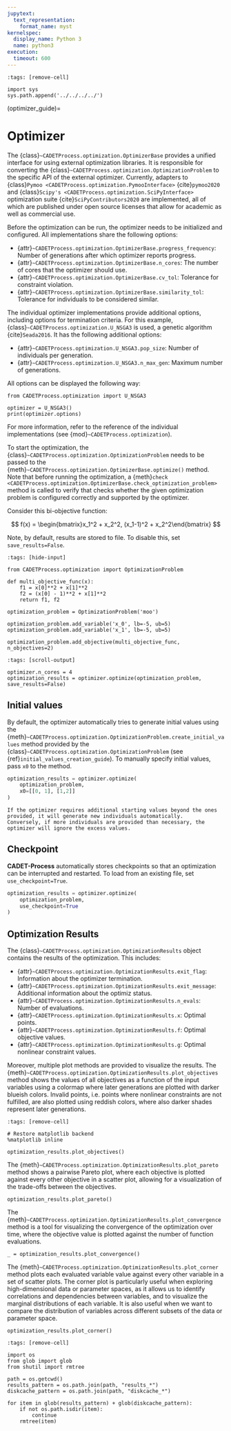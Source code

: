 ```yaml
---
jupytext:
  text_representation:
    format_name: myst
kernelspec:
  display_name: Python 3
  name: python3
execution:
  timeout: 600
---
```


```{code-cell} ipython3
:tags: [remove-cell]

import sys
sys.path.append('../../../../')
```

(optimizer_guide)=
# Optimizer
The {class}`~CADETProcess.optimization.OptimizerBase` provides a unified interface for using external optimization libraries.
It is responsible for converting the {class}`~CADETProcess.optimization.OptimizationProblem` to the specific API of the external optimizer.
Currently, adapters to {class}`Pymoo <CADETProcess.optimization.PymooInterface>` {cite}`pymoo2020` and {class}`Scipy's <CADETProcess.optimization.SciPyInterface>` optimization suite {cite}`SciPyContributors2020` are implemented, all of which are published under open source licenses that allow for academic as well as commercial use.

Before the optimization can be run, the optimizer needs to be initialized and configured.
All implementations share the following options:

- {attr}`~CADETProcess.optimization.OptimizerBase.progress_frequency`: Number of generations after which optimizer reports progress.
- {attr}`~CADETProcess.optimization.OptimizerBase.n_cores`: The number of cores that the optimizer should use.
- {attr}`~CADETProcess.optimization.OptimizerBase.cv_tol`: Tolerance for constraint violation.
- {attr}`~CADETProcess.optimization.OptimizerBase.similarity_tol`: Tolerance for individuals to be considered similar.

The individual optimizer implementations provide additional options, including options for termination criteria.
For this example, {class}`~CADETProcess.optimization.U_NSGA3` is used, a genetic algorithm {cite}`Seada2016`.
It has the following additional options:

- {attr}`~CADETProcess.optimization.U_NSGA3.pop_size`: Number of individuals per generation.
- {attr}`~CADETProcess.optimization.U_NSGA3.n_max_gen`: Maximum number of generations.

All options can be displayed the following way:

```{code-cell} ipython3
from CADETProcess.optimization import U_NSGA3

optimizer = U_NSGA3()
print(optimizer.options)
```
For more information, refer to the reference of the individual implementations (see {mod}`~CADETProcess.optimization`).

To start the optimization, the {class}`~CADETProcess.optimization.OptimizationProblem` needs to be passed to the {meth}`~CADETProcess.optimization.OptimizerBase.optimize()` method.
Note that before running the optimization, a {meth}`check <CADETProcess.optimization.OptimizerBase.check_optimization_problem>` method is called to verify that checks whether the given optimization problem is configured correctly and supported by the optimizer.

Consider this bi-objective function:

$$
f(x) = \begin{bmatrix}x_1^2 + x_2^2, (x_1-1)^2 + x_2^2\end{bmatrix}
$$

Note, by default, results are stored to file.
To disable this, set `save_results=False`.

```{code-cell} ipython3
:tags: [hide-input]

from CADETProcess.optimization import OptimizationProblem

def multi_objective_func(x):
    f1 = x[0]**2 + x[1]**2
    f2 = (x[0] - 1)**2 + x[1]**2
    return f1, f2

optimization_problem = OptimizationProblem('moo')

optimization_problem.add_variable('x_0', lb=-5, ub=5)
optimization_problem.add_variable('x_1', lb=-5, ub=5)

optimization_problem.add_objective(multi_objective_func, n_objectives=2)
```

```{code-cell} ipython3
:tags: [scroll-output]

optimizer.n_cores = 4
optimization_results = optimizer.optimize(optimization_problem, save_results=False)
```

## Initial values
By default, the optimizer automatically tries to generate initial values using the {meth}`~CADETProcess.optimization.OptimizationProblem.create_initial_values` method provided by the {class}`~CADETProcess.optimization.OptimizationProblem` (see {ref}`initial_values_creation_guide`).
To manually specify initial values, pass `x0` to the method.

```python
optimization_results = optimizer.optimize(
    optimization_problem,
    x0=[[0, 1], [1,2]]
)
```

```{Note}
If the optimizer requires additional starting values beyond the ones provided, it will generate new individuals automatically.
Conversely, if more individuals are provided than necessary, the optimizer will ignore the excess values.
```


## Checkpoint
**CADET-Process** automatically stores checkpoints so that an optimization can be interrupted and restarted.
To load from an existing file, set `use_checkpoint=True`.

```python
optimization_results = optimizer.optimize(
    optimization_problem,
    use_checkpoint=True
)
```

## Optimization Results
The {class}`~CADETProcess.optimization.OptimizationResults` object contains the results of the optimization.
This includes:
- {attr}`~CADETProcess.optimization.OptimizationResults.exit_flag`: Information about the optimizer termination.
- {attr}`~CADETProcess.optimization.OptimizationResults.exit_message`: Additional information about the optimiz status.
- {attr}`~CADETProcess.optimization.OptimizationResults.n_evals`: Number of evaluations.
- {attr}`~CADETProcess.optimization.OptimizationResults.x`: Optimal points.
- {attr}`~CADETProcess.optimization.OptimizationResults.f`: Optimal objective values.
- {attr}`~CADETProcess.optimization.OptimizationResults.g`: Optimal nonlinear constraint values.

Moreover, multiple plot methods are provided to visualize the results.
The {meth}`~CADETProcess.optimization.OptimizationResults.plot_objectives` method shows the values of all objectives as a function of the input variables using a colormap where later generations are plotted with darker blueish colors.
Invalid points, i.e. points where nonlinear constraints are not fulfilled, are also plotted using reddish colors, where also darker shades represent later generations.

```{code-cell} ipython3
:tags: [remove-cell]

# Restore matplotlib backend
%matplotlib inline
```

```{code-cell} ipython3
optimization_results.plot_objectives()
```

The {meth}`~CADETProcess.optimization.OptimizationResults.plot_pareto` method shows a pairwise Pareto plot, where each objective is plotted against every other objective in a scatter plot, allowing for a visualization of the trade-offs between the objectives.

```{code-cell} ipython3
optimization_results.plot_pareto()
```

The {meth}`~CADETProcess.optimization.OptimizationResults.plot_convergence` method is a tool for visualizing the convergence of the optimization over time, where the objective value is plotted against the number of function evaluations.

```{code-cell} ipython3
_ = optimization_results.plot_convergence()
```

The {meth}`~CADETProcess.optimization.OptimizationResults.plot_corner` method plots each evaluated variable value against every other variable in a set of scatter plots.
The corner plot is particularly useful when exploring high-dimensional data or parameter spaces, as it allows us to identify correlations and dependencies between variables, and to visualize the marginal distributions of each variable.
It is also useful when we want to compare the distribution of variables across different subsets of the data or parameter space.

```{code-cell} ipython3
optimization_results.plot_corner()
```

```{code-cell} ipython3
:tags: [remove-cell]

import os
from glob import glob
from shutil import rmtree

path = os.getcwd()
results_pattern = os.path.join(path, "results_*")
diskcache_pattern = os.path.join(path, "diskcache_*")

for item in glob(results_pattern) + glob(diskcache_pattern):
    if not os.path.isdir(item):
        continue
    rmtree(item)
```
